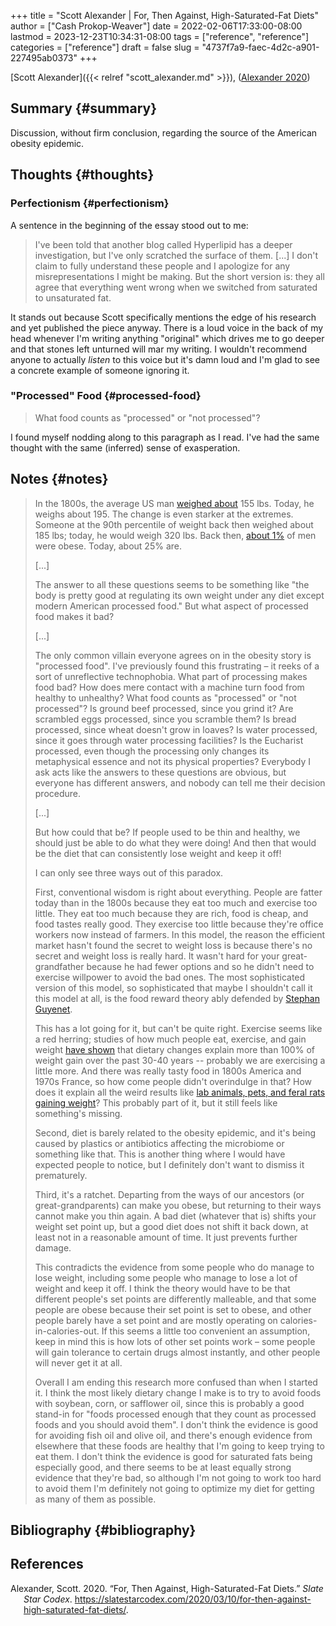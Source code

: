 +++
title = "Scott Alexander | For, Then Against, High-Saturated-Fat Diets"
author = ["Cash Prokop-Weaver"]
date = 2022-02-06T17:33:00-08:00
lastmod = 2023-12-23T10:34:31-08:00
tags = ["reference", "reference"]
categories = ["reference"]
draft = false
slug = "4737f7a9-faec-4d2c-a901-227495ab0373"
+++

[Scott Alexander]({{< relref "scott_alexander.md" >}}), (<a href="#citeproc_bib_item_1">Alexander 2020</a>)


## Summary {#summary}

Discussion, without firm conclusion, regarding the source of the American obesity epidemic.


## Thoughts {#thoughts}


### Perfectionism {#perfectionism}

A sentence in the beginning of the essay stood out to me:

> I've been told that another blog called Hyperlipid has a deeper investigation, but I've only scratched the surface of them. [...] I don't claim to fully understand these people and I apologize for any misrepresentations I might be making. But the short version is: they all agree that everything went wrong when we switched from saturated to unsaturated fat.

It stands out because Scott specifically mentions the edge of his research and yet published the piece anyway. There is a loud voice in the back of my head whenever I'm writing anything "original" which drives me to go deeper and that stones left unturned will mar my writing. I wouldn't recommend anyone to actually _listen_ to this voice but it's damn loud and I'm glad to see a concrete example of someone ignoring it.


### "Processed" Food {#processed-food}

> What food counts as "processed" or "not processed"?

I found myself nodding along to this paragraph as I read. I've had the same thought with the same (inferred) sense of exasperation.


## Notes {#notes}

> In the 1800s, the average US man [weighed about](https://voxeu.org/article/100-years-us-obesity) 155 lbs. Today, he weighs about 195. The change is even starker at the extremes. Someone at the 90th percentile of weight back then weighed about 185 lbs; today, he would weigh 320 lbs. Back then, [about 1%](https://www.econstor.eu/bitstream/10419/80491/1/cesifo_wp4366.pdf) of men were obese. Today, about 25% are.
>
> [...]
>
> The answer to all these questions seems to be something like "the body is pretty good at regulating its own weight under any diet except modern American processed food." But what aspect of processed food makes it bad?
>
> [...]
>
> The only common villain everyone agrees on in the obesity story is "processed food". I've previously found this frustrating – it reeks of a sort of unreflective technophobia. What part of processing makes food bad? How does mere contact with a machine turn food from healthy to unhealthy? What food counts as "processed" or "not processed"? Is ground beef processed, since you grind it? Are scrambled eggs processed, since you scramble them? Is bread processed, since wheat doesn't grow in loaves? Is water processed, since it goes through water processing facilities? Is the Eucharist processed, even though the processing only changes its metaphysical essence and not its physical properties? Everybody I ask acts like the answers to these questions are obvious, but everyone has different answers, and nobody can tell me their decision procedure.
>
> [...]
>
> But how could that be? If people used to be thin and healthy, we should just be able to do what they were doing! And then that would be the diet that can consistently lose weight and keep it off!
>
> I can only see three ways out of this paradox.
>
> First, conventional wisdom is right about everything. People are fatter today than in the 1800s because they eat too much and exercise too little. They eat too much because they are rich, food is cheap, and food tastes really good. They exercise too little because they're office workers now instead of farmers. In this model, the reason the efficient market hasn't found the secret to weight loss is because there's no secret and weight loss is really hard. It wasn't hard for your great-grandfather because he had fewer options and so he didn't need to exercise willpower to avoid the bad ones. The most sophisticated version of this model, so sophisticated that maybe I shouldn't call it this model at all, is the food reward theory ably defended by [Stephan Guyenet](https://slatestarcodex.com/2017/04/25/book-review-the-hungry-brain/).
>
> This has a lot going for it, but can't be quite right. Exercise seems like a red herring; studies of how much people eat, exercise, and gain weight [have shown](https://www.sciencedaily.com/releases/2009/05/090508045321.htm) that dietary changes explain more than 100% of weight gain over the past 30-40 years -- probably we are exercising a little more. And there was really tasty food in 1800s America and 1970s France, so how come people didn't overindulge in that? How does it explain all the weird results like [lab animals, pets, and feral rats gaining weight](https://www.livescience.com/10277-obesity-rise-animals.html)? This probably part of it, but it still feels like something's missing.
>
> Second, diet is barely related to the obesity epidemic, and it's being caused by plastics or antibiotics affecting the microbiome or something like that. This is another thing where I would have expected people to notice, but I definitely don't want to dismiss it prematurely.
>
> Third, it's a ratchet. Departing from the ways of our ancestors (or great-grandparents) can make you obese, but returning to their ways cannot make you thin again. A bad diet (whatever that is) shifts your weight set point up, but a good diet does not shift it back down, at least not in a reasonable amount of time. It just prevents further damage.
>
> This contradicts the evidence from some people who do manage to lose weight, including some people who manage to lose a lot of weight and keep it off. I think the theory would have to be that different people's set points are differently malleable, and that some people are obese because their set point is set to obese, and other people barely have a set point and are mostly operating on calories-in-calories-out. If this seems a little too convenient an assumption, keep in mind this is how lots of other set points work – some people will gain tolerance to certain drugs almost instantly, and other people will never get it at all.
>
> Overall I am ending this research more confused than when I started it. I think the most likely dietary change I make is to try to avoid foods with soybean, corn, or safflower oil, since this is probably a good stand-in for "foods processed enough that they count as processed foods and you should avoid them". I don't think the evidence is good for avoiding fish oil and olive oil, and there's enough evidence from elsewhere that these foods are healthy that I'm going to keep trying to eat them. I don't think the evidence is good for saturated fats being especially good, and there seems to be at least equally strong evidence that they're bad, so although I'm not going to work too hard to avoid them I'm definitely not going to optimize my diet for getting as many of them as possible.


## Bibliography {#bibliography}

## References

<style>.csl-entry{text-indent: -1.5em; margin-left: 1.5em;}</style><div class="csl-bib-body">
  <div class="csl-entry"><a id="citeproc_bib_item_1"></a>Alexander, Scott. 2020. “For, Then Against, High-Saturated-Fat Diets.” <i>Slate Star Codex</i>. <a href="https://slatestarcodex.com/2020/03/10/for-then-against-high-saturated-fat-diets/">https://slatestarcodex.com/2020/03/10/for-then-against-high-saturated-fat-diets/</a>.</div>
</div>
